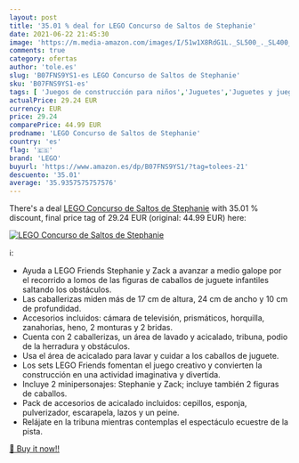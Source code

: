 ```yaml
---
layout: post
title: '35.01 % deal for LEGO Concurso de Saltos de Stephanie'
date: 2021-06-22 21:45:30
image: 'https://m.media-amazon.com/images/I/51w1X8RdG1L._SL500_._SL400_.jpg'
comments: true
category: ofertas
author: 'tole.es'
slug: 'B07FNS9YS1-es LEGO Concurso de Saltos de Stephanie'
sku: 'B07FNS9YS1-es'
tags: [ 'Juegos de construcción para niños','Juguetes','Juguetes y juegos','lego', ]
actualPrice: 29.24 EUR
currency: EUR
price: 29.24
comparePrice: 44.99 EUR
prodname: 'LEGO Concurso de Saltos de Stephanie'
country: 'es'
flag: '🇪🇸'
brand: 'LEGO'
buyurl: 'https://www.amazon.es/dp/B07FNS9YS1/?tag=tolees-21'
descuento: '35.01'
average: '35.9357575757576'
---
```


There's a deal [LEGO Concurso de Saltos de Stephanie](https://www.amazon.es/dp/B07FNS9YS1/?tag=tolees-21)  with  35.01 % discount, final price tag of  29.24 EUR (original: 44.99 EUR) here:

[![LEGO Concurso de Saltos de Stephanie](https://m.media-amazon.com/images/I/51w1X8RdG1L._SL500_._SL400_.jpg)](https://www.amazon.es/dp/B07FNS9YS1/?tag=tolees-21)

ℹ️:

- Ayuda a LEGO Friends Stephanie y Zack a avanzar a medio galope por el recorrido a lomos de las figuras de caballos de juguete infantiles saltando los obstáculos.
- Las caballerizas miden más de 17 cm de altura, 24 cm de ancho y 10 cm de profundidad.
- Accesorios incluidos: cámara de televisión, prismáticos, horquilla, zanahorias, heno, 2 monturas y 2 bridas.
- Cuenta con 2 caballerizas, un área de lavado y acicalado, tribuna, podio de la herradura y obstáculos.
- Usa el área de acicalado para lavar y cuidar a los caballos de juguete.
- Los sets LEGO Friends fomentan el juego creativo y convierten la construcción en una actividad imaginativa y divertida.
- Incluye 2 minipersonajes: Stephanie y Zack; incluye también 2 figuras de caballos.
- Pack de accesorios de acicalado incluidos: cepillos, esponja, pulverizador, escarapela, lazos y un peine.
- Relájate en la tribuna mientras contemplas el espectáculo ecuestre de la pista.

[🛒 Buy it now!!](https://www.amazon.es/dp/B07FNS9YS1/?tag=tolees-21)
